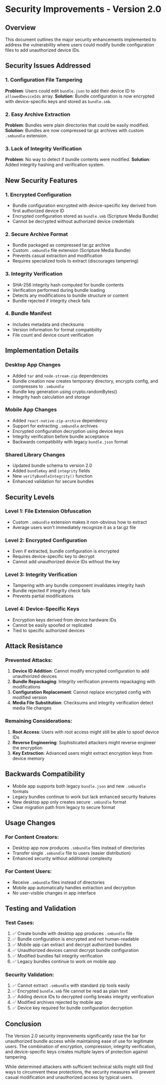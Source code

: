 # Security Improvements - Version 2.0

## Overview

This document outlines the major security enhancements implemented to address the vulnerability where users could modify bundle configuration files to add unauthorized device IDs.

## Security Issues Addressed

### 1. Configuration File Tampering
**Problem**: Users could edit `bundle.json` to add their device ID to `allowedDeviceIds` array.
**Solution**: Bundle configuration is now encrypted with device-specific keys and stored as `bundle.smb`.

### 2. Easy Archive Extraction
**Problem**: Bundles were plain directories that could be easily modified.
**Solution**: Bundles are now compressed tar.gz archives with custom `.smbundle` extension.

### 3. Lack of Integrity Verification
**Problem**: No way to detect if bundle contents were modified.
**Solution**: Added integrity hashing and verification system.

## New Security Features

### 1. Encrypted Configuration
- Bundle configuration encrypted with device-specific key derived from first authorized device ID
- Encrypted configuration stored as `bundle.smb` (Scripture Media Bundle)
- Cannot be decrypted without authorized device credentials

### 2. Secure Archive Format
- Bundle packaged as compressed tar.gz archive
- Custom `.smbundle` file extension (Scripture Media Bundle)
- Prevents casual extraction and modification
- Requires specialized tools to extract (discourages tampering)

### 3. Integrity Verification
- SHA-256 integrity hash computed for bundle contents
- Verification performed during bundle loading
- Detects any modifications to bundle structure or content
- Bundle rejected if integrity check fails

### 4. Bundle Manifest
- Includes metadata and checksums
- Version information for format compatibility
- File count and device count verification

## Implementation Details

### Desktop App Changes
- Added `tar` and `node-stream-zip` dependencies
- Bundle creation now creates temporary directory, encrypts config, and compresses to `.smbundle`
- Bundle key generation using crypto.randomBytes()
- Integrity hash calculation and storage

### Mobile App Changes
- Added `react-native-zip-archive` dependency
- Support for extracting `.smbundle` archives
- Encrypted configuration decryption using device keys
- Integrity verification before bundle acceptance
- Backwards compatibility with legacy `bundle.json` format

### Shared Library Changes
- Updated bundle schema to version 2.0
- Added `bundleKey` and `integrity` fields
- New `verifyBundleIntegrity()` function
- Enhanced validation for secure bundles

## Security Levels

### Level 1: File Extension Obfuscation
- Custom `.smbundle` extension makes it non-obvious how to extract
- Average users won't immediately recognize it as a tar.gz file

### Level 2: Encrypted Configuration
- Even if extracted, bundle configuration is encrypted
- Requires device-specific key to decrypt
- Cannot add unauthorized device IDs without the key

### Level 3: Integrity Verification
- Tampering with any bundle component invalidates integrity hash
- Bundle rejected if integrity check fails
- Prevents partial modifications

### Level 4: Device-Specific Keys
- Encryption keys derived from device hardware IDs
- Cannot be easily spoofed or replicated
- Tied to specific authorized devices

## Attack Resistance

### Prevented Attacks:
1. **Device ID Addition**: Cannot modify encrypted configuration to add unauthorized devices
2. **Bundle Repackaging**: Integrity verification prevents repackaging with modifications
3. **Configuration Replacement**: Cannot replace encrypted config with modified version
4. **Media File Substitution**: Checksums and integrity verification detect media file changes

### Remaining Considerations:
1. **Root Access**: Users with root access might still be able to spoof device IDs
2. **Reverse Engineering**: Sophisticated attackers might reverse engineer the encryption
3. **Key Extraction**: Advanced users might extract encryption keys from device memory

## Backwards Compatibility

- Mobile app supports both legacy `bundle.json` and new `.smbundle` formats
- Legacy bundles continue to work but lack enhanced security features
- New desktop app only creates secure `.smbundle` format
- Clear migration path from legacy to secure format

## Usage Changes

### For Content Creators:
- Desktop app now produces `.smbundle` files instead of directories
- Transfer single `.smbundle` file to users (easier distribution)
- Enhanced security without additional complexity

### For Content Users:
- Receive `.smbundle` files instead of directories
- Mobile app automatically handles extraction and decryption
- No user-visible changes in app interface

## Testing and Validation

### Test Cases:
1. ✅ Create bundle with desktop app produces `.smbundle` file
2. ✅ Bundle configuration is encrypted and not human-readable
3. ✅ Mobile app can extract and decrypt authorized bundles
4. ✅ Unauthorized devices cannot decrypt bundle configuration
5. ✅ Modified bundles fail integrity verification
6. ✅ Legacy bundles continue to work on mobile app

### Security Validation:
1. ✅ Cannot extract `.smbundle` with standard zip tools easily
2. ✅ Encrypted `bundle.smb` file cannot be read as plain text
3. ✅ Adding device IDs to decrypted config breaks integrity verification
4. ✅ Modified archives rejected by mobile app
5. ✅ Device key required for bundle configuration decryption

## Conclusion

The Version 2.0 security improvements significantly raise the bar for unauthorized bundle access while maintaining ease of use for legitimate users. The combination of encryption, compression, integrity verification, and device-specific keys creates multiple layers of protection against tampering.

While determined attackers with sufficient technical skills might still find ways to circumvent these protections, the security measures will prevent casual modification and unauthorized access by typical users.